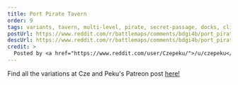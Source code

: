 ```yaml
---
title: Port Pirate Tavern
order: 9
tags: variants, tavern, multi-level, pirate, secret-passage, docks, cliffs, shore, ocean, paved-stone, infested, treasure, treasure-room, map-room, trap-door, secrets, buildings, large-building, below-ground, day, variant:above-ground, variant:multi-level, variant:night, variant:basement, variant:sewer, variant:blood, variant:glow, variant:haunted, variant:sunset, variant:giant-creature, variant:rain, artist:czepeku, variant-of:czepeku-port-pirate-tavern
postUrl: https://www.reddit.com/r/battlemaps/comments/bdgi4b/port_pirate_tavern_free_battlemap_36x27/
descUrl: https://www.reddit.com/r/battlemaps/comments/bdgi4b/port_pirate_tavern_free_battlemap_36x27/ekxwreo/
credit: >
  Posted by <a href="https://www.reddit.com/user/Czepeku/">/u/czepeku</a> to <a href="https://www.reddit.com/r/battlemaps/">/r/battlemaps</a> in Apr, 2019. <br/> Please support the artist on <a href="https://www.patreon.com/czepeku/posts">Patreon</a> and follow them on <a href="https://twitter.com/czepeku">Twitter</a>, <a href="https://www.artstation.com/czepeku">ArtStation</a>
---
```

Find all the variations at Cze and Peku's Patreon post <a href="https://www.patreon.com/posts/port-pirate-26110080" title="Port Pirate Tavern on Czepeku's Patreon">here!</a>